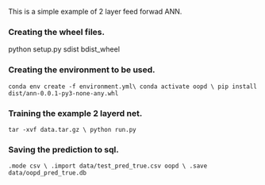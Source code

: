This is a simple example of 2 layer feed forwad ANN.

### Creating the wheel files. 
python setup.py sdist bdist_wheel

### Creating the environment to be used. 
`
conda env create -f environment.yml\
conda activate oopd \
pip install dist/ann-0.0.1-py3-none-any.whl
`
### Training the example 2 layerd net. 
`
tar -xvf data.tar.gz \
python run.py
`
### Saving the prediction to sql. 
`
.mode csv \
.import data/test_pred_true.csv oopd \
.save data/oopd_pred_true.db
`